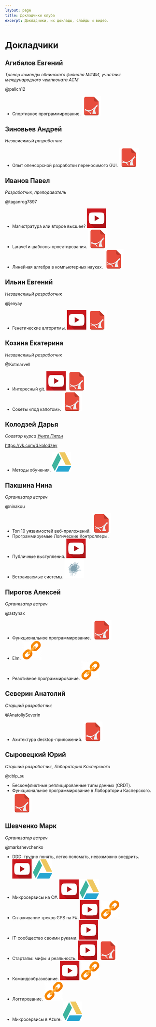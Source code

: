 ```yaml
---
layout: page
title: Докладчики клуба
excerpt: Докладчики, их доклады, слайды и видео.
---
```


# Докладчики


## Агибалов Евгений
*Тренер команды обнинского филиала МИФИ, участник международного чемпионата ACM*

@palich12

* Спортивное программирование. [![google drive](assets/img/pdf-icon-64.png)](http://prog.msk.ru/downloads/acm.pdf)


## Зиновьев Андрей
*Независимый разработчик*

* Опыт опенсорсной разработки переносимого GUI. [![pdf](assets/img/pdf-icon-64.png)](http://prog.msk.ru/downloads/compy.pdf)


## Иванов Павел
*Разработчик, преподаватель*

@taganrog7897

* Магистратура или второе высшее? [![youtube](assets/img/youtube-icon-64.png)](https://youtu.be/_9ANSi31ZHc)
* Laravel и шаблоны проектирования. [![pdf](assets/img/pdf-icon-64.png)](http://prog.msk.ru/downloads/laravel-php-patterns.pdf)
* Линейная алгебра в компьютерных науках. [![pdf](assets/img/pdf-icon-64.png)](http://prog.msk.ru/downloads/la-in-cs.pdf)


## Ильин Евгений
*Независимый разработчик*

@jenyay

* Генетические алгоритмы. [![youtube](assets/img/youtube-icon-64.png)](https://youtu.be/89Wk0kNnbJQ) [![pdf](assets/img/pdf-icon-64.png)](http://prog.msk.ru/downloads/genetic-algorithms.pdf)


## Козина Екатерина
*Независимый разработчик*

@Kotmarvell

* Интересный git. [![youtube](assets/img/youtube-icon-64.png)](https://youtu.be/GrPkMhZ_C9w) [![pdf](assets/img/pdf-icon-64.png)](http://prog.msk.ru/downloads/advanced-git.pdf)
* Сокеты «под капотом». [![pdf](assets/img/pdf-icon-64.png)](http://prog.msk.ru/downloads/sockets-under-bonnet.pdf)


## Колодзей Дарья
*Соавтор курса [Учите Питон](http://pythontutor.ru/)*

https://vk.com/d.kolodzey

* Методы обучения. [![google drive](assets/img/google-drive-icon-64.png)](https://docs.google.com/presentation/d/1XDoHM7zUTu2z6xoiiN_y2y7Fjml0Z7fYWaWE2Pm3ZP4/edit#slide=id.p)


## Пакшина Нина
*Организатор встреч*

@ninakou

* Топ 10 уязвимостей веб-приложений. [![pdf](assets/img/pdf-icon-64.png)](http://prog.msk.ru/downloads/owasp.pdf) 
* Программируемые Логические Контроллеры.
* Публичные выступления. [![youtube](assets/img/youtube-icon-64.png)](https://youtu.be/IEcxTJ_gja8)
* Встраиваемые системы. [![habr](assets/img/habr-icon-64.png)](https://habr.com/post/358340/)


## Пирогов Алексей
*Организатор встреч*

@astynax

* Функциональное программирование. [![pdf](assets/img/pdf-icon-64.png)](https://box.kaspersky.com/d/40f9231d6dfe4f789d31/files/?p=/%D0%90%D0%BB%D0%B5%D0%BA%D1%81%D0%B5%D0%B9%20%D0%9F%D0%B8%D1%80%D0%BE%D0%B3%D0%BE%D0%B2%20-%20%D0%A4%D1%83%D0%BD%D0%BA%D1%86%D0%B8%D0%BE%D0%BD%D0%B0%D0%BB%D1%8C%D0%BD%D0%BE%D0%B5_%D0%BF%D1%80%D0%BE%D0%B3%D1%80%D0%B0%D0%BC%D0%BC%D0%B8%D1%80%D0%BE%D0%B2%D0%B0%D0%BD%D0%B8%D0%B5.pdf)
* Elm. [![homesite](assets/img/hyperlink-icon-64.png)](https://astynax.github.io/slides/elm-wtf.html)
* Реактивное программирование. [![homesite](assets/img/hyperlink-icon-64.png)](https://astynax.github.io/slides/reactive)


## Северин Анатолий
*Старший разработчик*

@AnatoliySeverin

* Ахитектура desktop-приложений. [![pdf](assets/img/pdf-icon-64.png)](http://prog.msk.ru/downloads/ui-1.pdf)


## Сыровецкий Юрий
*Старший разработчик, Лаборатория Касперского*

@cblp_su

* Бесконфликтные реплицированные типы данных (CRDT).
* Функциональное программирование в Лаборатории Касперского. [![pdf](assets/img/pdf-icon-64.png)](https://box.kaspersky.com/d/40f9231d6dfe4f789d31/files/?p=/%D0%AE%D1%80%D0%B8%D0%B9%20%D0%A1%D1%8B%D1%80%D0%BE%D0%B2%D0%B5%D1%86%D0%BA%D0%B8%D0%B9%20-%20FP_in_KL.pdf)


## Шевченко Марк
*Организатор встреч*

@markshevchenko

* DDD: трудно понять, легко поломать, невозможно внедрить. [![youtube](assets/img/youtube-icon-64.png)](https://youtu.be/WwRXloRVh74) [![google drive](assets/img/google-drive-icon-64.png)](https://docs.google.com/presentation/d/1pwVS3CHFA7V5AqSmOrZACf9gKHFkdXtGH6ZH70V516k/)
* Микросервисы на C#. [![youtube](assets/img/youtube-icon-64.png)](https://youtu.be/HHQbRDX7g8k) [![google drive](assets/img/google-drive-icon-64.png)](https://docs.google.com/presentation/d/1fNFMNp4IjvzSWIBPAqTw_8bqRTibzNFuT7w9cv5OBM8/)
* Сглаживание треков GPS на F#. [![youtube](assets/img/youtube-icon-64.png)](https://youtu.be/BDVCNNs02b8) [![homesite](assets/img/hyperlink-icon-64.png)](http://markshevchenko.pro/articles/fsharp-gps-tracks-filtration/) 
* IT-сообщество своими руками. [![youtube](assets/img/youtube-icon-64.png)](https://youtu.be/igV9dcVuwqo)
* Стартапы: мифы и реальность. [![youtube](assets/img/youtube-icon-64.png)](https://youtu.be/syNNWFJvsz8) [![pdf](assets/img/pdf-icon-64.png)](http://markshevchenko.pro/download/startups-myths-and-reality.pdf)
* Командообразование. [![youtube](assets/img/youtube-icon-64.png)](https://youtu.be/1WcjGH1uERw) [![homesite](assets/img/hyperlink-icon-64.png)](http://markshevchenko.pro/presentations/team-building/)
* Логгирование. [![homesite](assets/img/hyperlink-icon-64.png)](http://markshevchenko.pro/2017/09/28/logging/)
* Микросервисы в Azure. [![google drive](assets/img/google-drive-icon-64.png)](https://docs.google.com/document/d/1SEoK-1oiEI4wNmw3uWBMUxSjMh6VxnQ7v-zfngbRCi8/)
